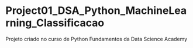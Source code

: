 # Project01_DSA_Python_MachineLearning_Classificacao
Projeto criado no curso de Python Fundamentos da Data Science Academy
